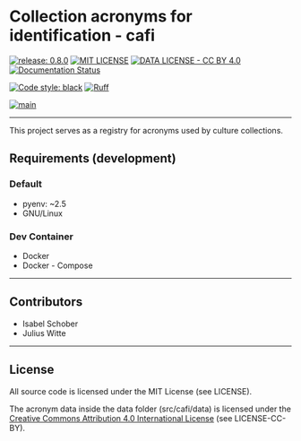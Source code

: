 # Collection acronyms for identification - cafi

[![release: 0.8.0](https://img.shields.io/badge/rel-0.8.0-blue.svg?style=flat-square)](https://github.com/LeibnizDSMZ/cafi)
[![MIT LICENSE](https://img.shields.io/badge/License-MIT-brightgreen.svg?style=flat-square)](https://choosealicense.com/licenses/mit/)
[![DATA LICENSE - CC BY 4.0](https://img.shields.io/badge/Data%20License-CC%20BY%204.0-brightgreen.svg?style=flat-square)](http://creativecommons.org/licenses/by/4.0/)
[![Documentation Status](https://img.shields.io/badge/docs-GitHub-blue.svg?style=flat-square)](https://LeibnizDSMZ.github.io/cafi/)

[![Code style: black](https://img.shields.io/badge/code%20style-black-000000.svg?style=flat-square)](https://github.com/psf/black)
[![Ruff](https://img.shields.io/endpoint?url=https://raw.githubusercontent.com/astral-sh/ruff/main/assets/badge/v2.json&style=flat-square)](https://github.com/astral-sh/ruff)

[![main](https://github.com/LeibnizDSMZ/cafi/actions/workflows/main.yml/badge.svg?branch=main)](https://github.com/LeibnizDSMZ/cafi/actions/workflows/main.yml)

---

This project serves as a registry for acronyms used by culture collections.

## Requirements (development)

### Default

-   pyenv: ~2.5
-   GNU/Linux

### Dev Container

-   Docker
-   Docker - Compose

---

## Contributors

- Isabel Schober
- Julius Witte

---

## License

All source code is licensed under the MIT License (see LICENSE).

The acronym data inside the data folder (src/cafi/data) is licensed under the [Creative Commons Attribution 4.0 International License](http://creativecommons.org/licenses/by/4.0/) (see LICENSE-CC-BY).
